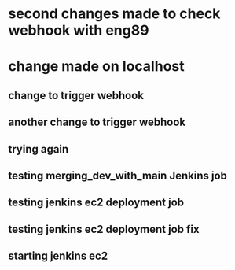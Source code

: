 # second changes made to check webhook with eng89
# change made on localhost 
## change to trigger webhook
## another change to trigger webhook
## trying again
## testing merging_dev_with_main Jenkins job
## testing jenkins ec2 deployment job
## testing jenkins ec2 deployment job fix
## starting jenkins ec2
